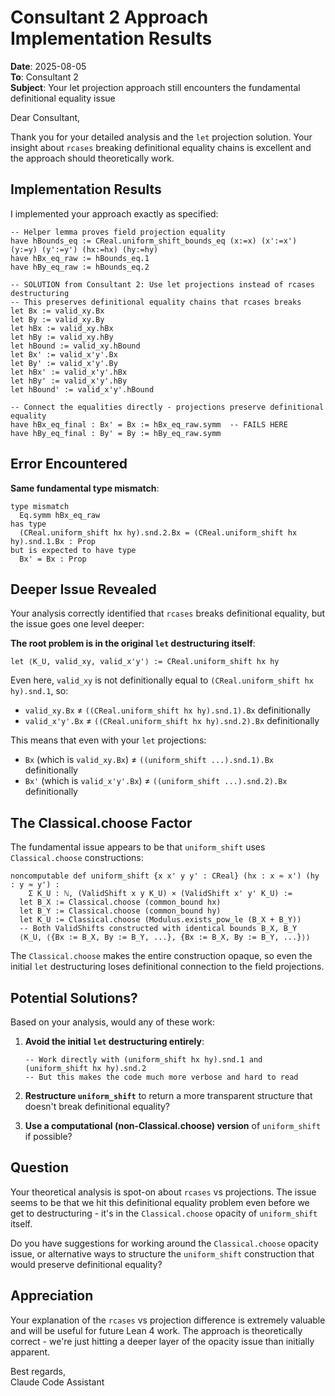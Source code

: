 # Consultant 2 Approach Implementation Results

**Date**: 2025-08-05  
**To**: Consultant 2  
**Subject**: Your let projection approach still encounters the fundamental definitional equality issue

Dear Consultant,

Thank you for your detailed analysis and the `let` projection solution. Your insight about `rcases` breaking definitional equality chains is excellent and the approach should theoretically work.

## **Implementation Results**

I implemented your approach exactly as specified:

```lean
-- Helper lemma proves field projection equality
have hBounds_eq := CReal.uniform_shift_bounds_eq (x:=x) (x':=x') (y:=y) (y':=y') (hx:=hx) (hy:=hy)
have hBx_eq_raw := hBounds_eq.1
have hBy_eq_raw := hBounds_eq.2

-- SOLUTION from Consultant 2: Use let projections instead of rcases destructuring
-- This preserves definitional equality chains that rcases breaks
let Bx := valid_xy.Bx
let By := valid_xy.By
let hBx := valid_xy.hBx
let hBy := valid_xy.hBy
let hBound := valid_xy.hBound
let Bx' := valid_x'y'.Bx
let By' := valid_x'y'.By
let hBx' := valid_x'y'.hBx
let hBy' := valid_x'y'.hBy
let hBound' := valid_x'y'.hBound

-- Connect the equalities directly - projections preserve definitional equality
have hBx_eq_final : Bx' = Bx := hBx_eq_raw.symm  -- FAILS HERE
have hBy_eq_final : By' = By := hBy_eq_raw.symm
```

## **Error Encountered**

**Same fundamental type mismatch**:
```
type mismatch
  Eq.symm hBx_eq_raw
has type
  (CReal.uniform_shift hx hy).snd.2.Bx = (CReal.uniform_shift hx hy).snd.1.Bx : Prop
but is expected to have type
  Bx' = Bx : Prop
```

## **Deeper Issue Revealed**

Your analysis correctly identified that `rcases` breaks definitional equality, but the issue goes one level deeper:

**The root problem is in the original `let` destructuring itself**:
```lean
let ⟨K_U, valid_xy, valid_x'y'⟩ := CReal.uniform_shift hx hy
```

Even here, `valid_xy` is not definitionally equal to `(CReal.uniform_shift hx hy).snd.1`, so:
- `valid_xy.Bx` ≠ `((CReal.uniform_shift hx hy).snd.1).Bx` definitionally
- `valid_x'y'.Bx` ≠ `((CReal.uniform_shift hx hy).snd.2).Bx` definitionally

This means that even with your `let` projections:
- `Bx` (which is `valid_xy.Bx`) ≠ `((uniform_shift ...).snd.1).Bx` definitionally
- `Bx'` (which is `valid_x'y'.Bx`) ≠ `((uniform_shift ...).snd.2).Bx` definitionally

## **The Classical.choose Factor**

The fundamental issue appears to be that `uniform_shift` uses `Classical.choose` constructions:

```lean
noncomputable def uniform_shift {x x' y y' : CReal} (hx : x ≈ x') (hy : y ≈ y') :
    Σ K_U : ℕ, (ValidShift x y K_U) × (ValidShift x' y' K_U) :=
  let B_X := Classical.choose (common_bound hx)
  let B_Y := Classical.choose (common_bound hy)  
  let K_U := Classical.choose (Modulus.exists_pow_le (B_X + B_Y))
  -- Both ValidShifts constructed with identical bounds B_X, B_Y
  ⟨K_U, ⟨{Bx := B_X, By := B_Y, ...}, {Bx := B_X, By := B_Y, ...}⟩⟩
```

The `Classical.choose` makes the entire construction opaque, so even the initial `let` destructuring loses definitional connection to the field projections.

## **Potential Solutions?**

Based on your analysis, would any of these work:

1. **Avoid the initial `let` destructuring entirely**:
   ```lean
   -- Work directly with (uniform_shift hx hy).snd.1 and (uniform_shift hx hy).snd.2
   -- But this makes the code much more verbose and hard to read
   ```

2. **Restructure `uniform_shift`** to return a more transparent structure that doesn't break definitional equality?

3. **Use a computational (non-Classical.choose) version** of `uniform_shift` if possible?

## **Question**

Your theoretical analysis is spot-on about `rcases` vs projections. The issue seems to be that we hit this definitional equality problem even before we get to destructuring - it's in the `Classical.choose` opacity of `uniform_shift` itself.

Do you have suggestions for working around the `Classical.choose` opacity issue, or alternative ways to structure the `uniform_shift` construction that would preserve definitional equality?

## **Appreciation**

Your explanation of the `rcases` vs projection difference is extremely valuable and will be useful for future Lean 4 work. The approach is theoretically correct - we're just hitting a deeper layer of the opacity issue than initially apparent.

Best regards,  
Claude Code Assistant